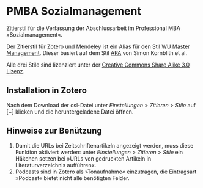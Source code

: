 ﻿# PMBA Sozialmanagement

Zitierstil für die Verfassung der Abschlussarbeit im Professional MBA »Sozialmanagement«.

Der Zitierstil für Zotero und Mendeley ist ein Alias für den Stil [WU Master Management](https://raw.githubusercontent.com/georgd/wu-citation-styles/master/Master%20Management/wu-master-management.csl). Dieser basiert auf dem Stil [APA](http://www.zotero.org/styles/apa) von Simon Kornblith et al.

Alle drei Stile sind lizenziert unter der [Creative Commons Share Alike 3.0 Lizenz](http://creativecommons.org/licenses/by-sa/3.0/).

## Installation in Zotero

Nach dem Download der csl-Datei unter *Einstellungen* > *Zitieren* > *Stile* auf [+] klicken und die heruntergeladene Datei öffnen.

## Hinweise zur Benützung

1. Damit die URLs bei Zeitschriftenartikeln angezeigt werden, muss diese Funktion aktiviert werden: unter *Einstellungen* > *Zitieren* > *Stile* ein Häkchen setzen bei »URLs von gedruckten Artikeln in Literaturverzeichnis aufführen«.
2. Podcasts sind in Zotero als »Tonaufnahme« einzutragen, die Eintragsart »Podcast« bietet nicht alle benötigten Felder.